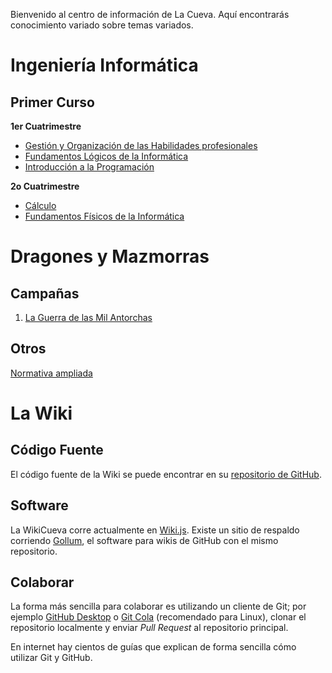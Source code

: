 <!-- TITLE: WikiCueva -->
<!-- SUBTITLE: Información variada sobre temas variados -->

Bienvenido al centro de información de La Cueva. Aquí encontrarás conocimiento variado sobre temas variados.

# Ingeniería Informática

## Primer Curso

**1er Cuatrimestre**

* [Gestión y Organización de las Habilidades profesionales](/gohp)
* [Fundamentos Lógicos de la Informática](/fli)
* [Introducción a la Programación](/ip)

**2o Cuatrimestre**

* [Cálculo](/calc)
* [Fundamentos Físicos de la Informática](/ffi)

# Dragones y Mazmorras

## Campañas

1. [La Guerra de las Mil Antorchas](/dnd/guerra-mil-antorchas)

## Otros

[Normativa ampliada](/dnd/normativa)

# La Wiki

## Código Fuente

El código fuente de la Wiki se puede encontrar en su [repositorio de GitHub](https://github.com/PabloClon/wikicueva).

## Software

La WikiCueva corre actualmente en [Wiki.js](https://github.com/Requarks/wiki). Existe un sitio de respaldo corriendo [Gollum](https://github.com/gollum/gollum), el software para wikis de GitHub con el mismo repositorio.

## Colaborar

La forma más sencilla para colaborar es utilizando un cliente de Git; por ejemplo [GitHub Desktop](https://desktop.github.com/) o [Git Cola](https://git-cola.github.io/) (recomendado para Linux), clonar el repositorio localmente y enviar *Pull Request* al repositorio principal.

En internet hay cientos de guías que explican de forma sencilla cómo utilizar Git y GitHub.
